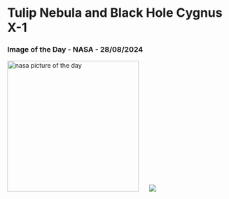 # Tulip Nebula and Black Hole Cygnus X-1
### Image of the Day - NASA - 28/08/2024
<img src="https://apod.nasa.gov/apod/image/2408/Tulip_Shastry_1080.jpg" alt="nasa picture of the day" width="300"/>&nbsp; &nbsp; &nbsp; <img src="https://github-readme-streak-stats.herokuapp.com/?user=tempo-riz&theme=onedark" >
 
 
 
 
 
 
 
 
 
 
 
 
 
 
 
